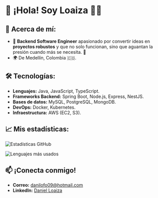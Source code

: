 # 👋 ¡Hola! Soy Loaiza 👨‍💻

## 🚀 Acerca de mí:
- 💼 **Backend Software Engineer** apasionado por convertir ideas en **proyectos robustos** y que no solo funcionan, sino que aguantan la presión cuando más se necesita. 🚀
- 🌍 De Medellín, Colombia 🇨🇴.


## 🛠️ Tecnologías:
- **Lenguajes:** Java, JavaScript, TypeScript.
- **Frameworks Backend:** Spring Boot, Node.js, Express, NestJS.
- **Bases de datos:** MySQL, PostgreSQL, MongoDB.
- **DevOps:** Docker, Kubernetes.
- **Infraestructura:** AWS (EC2, S3).

## 📈 Mis estadísticas:
![Estadísticas GitHub](https://github-readme-stats.vercel.app/api?username=loaiza000&show_icons=true&theme=tokyonight)

![Lenguajes más usados](https://github-readme-stats.vercel.app/api/top-langs/?username=loaiza000&layout=compact&theme=tokyonight)

## 📫 ¡Conecta conmigo!
- **Correo:** [danilofo09@hotmail.com](mailto:danilofo09@hotmail.com)
- **LinkedIn:** [Daniel Loaiza](https://linkedin.com/in/dloaiza-dev)
